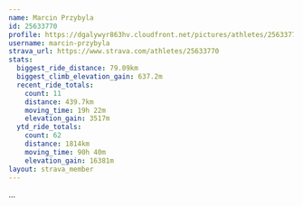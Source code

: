 ```yaml
---
name: Marcin Przybyla
id: 25633770
profile: https://dgalywyr863hv.cloudfront.net/pictures/athletes/25633770/12947173/2/large.jpg
username: marcin-przybyla
strava_url: https://www.strava.com/athletes/25633770
stats:
  biggest_ride_distance: 79.09km
  biggest_climb_elevation_gain: 637.2m
  recent_ride_totals:
    count: 11
    distance: 439.7km
    moving_time: 19h 22m
    elevation_gain: 3517m
  ytd_ride_totals:
    count: 62
    distance: 1814km
    moving_time: 90h 40m
    elevation_gain: 16381m
layout: strava_member
--- 
```

...
